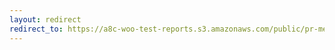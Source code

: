 ```yaml
---
layout: redirect
redirect_to: https://a8c-woo-test-reports.s3.amazonaws.com/public/pr-merge/43779/api/index.html
---
```


